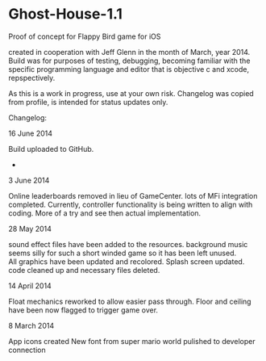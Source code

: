 Ghost-House-1.1
===============

Proof of concept for Flappy Bird game for iOS

created in cooperation with Jeff Glenn in the month of March, year 2014.  Build was for purposes of testing, debugging,
becoming familiar with the specific programming language and editor that is objective c and xcode, repspectively.

As this is a work in progress, use at your own risk.  Changelog was copied from profile, is intended for status updates only.

Changelog:

16 June 2014

Build uploaded to GitHub.

-

3 June 2014

Online leaderboards removed in lieu of GameCenter.
lots of MFi integration completed.  Currently, controller functionality is being written to align with coding.  More of a 
  try and see then actual implementation.  

28 May 2014

sound effect files have been added to the resources.  background music seems silly for such a short winded game so
  it has been left unused.  
All graphics have been updated and recolored.
Splash screen updated.
code cleaned up and necessary files deleted.

14 April 2014

Float mechanics reworked to allow easier pass through.  Floor and ceiling have been now flagged to trigger game over.


8 March 2014

App icons created
New font from super mario world
pulished to developer connection

